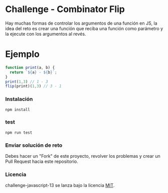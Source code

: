 # Challenge - Combinator Flip

Hay muchas formas de controlar los argumentos de una función en JS, la idea del reto es crear una función que reciba una función como parámetro y la ejecute con los argumentos al revés.


# Ejemplo

```js
function print(a, b) {
  return `${a} - ${b}`;
}
print(1,3) // 1 - 3
flip(print)(1,3) // 3 - 1
```

### Instalación
```
npm install
```

### test
```
npm run test
```

### Enviar solución de reto
Debes hacer un "Fork" de este proyecto, revolver los problemas y crear un Pull Request hacia este repositorio.

### Licencia
challenge-javascript-13 se lanza bajo la licencia [MIT](https://opensource.org/licenses/MIT).
